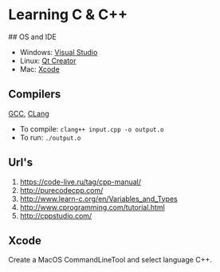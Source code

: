 # Learning C & C++

​## OS and IDE

- Windows: [Visual Studio](https://www.visualstudio.com/ru/vs/community/)
- Linux: [Qt Creator](https://www.qt.io/download-open-source/)
- Mac: [Xcode](https://itunes.apple.com/us/app/xcode/id497799835)

## Compilers

[GCC](https://gcc.gnu.org/), [CLang](http://clang.llvm.org/)
- To compile: `clang++ input.cpp -o output.o`
- To run: `./output.o`

## Url's

1. https://code-live.ru/tag/cpp-manual/
2. http://purecodecpp.com/
3. http://www.learn-c.org/en/Variables_and_Types
4. http://www.cprogramming.com/tutorial.html
5. http://cppstudio.com/ 

## Xcode

Create a MacOS CommandLineTool and select language C++.
